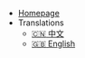 - [Homepage](https://www.KroThochain.com/)
- Translations
  - [:cn: 中文](/)
  - [:uk: English](/en-us/intro)


